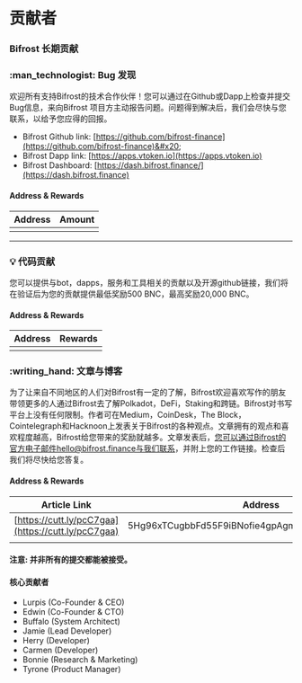 # 贡献者

### Bifrost 长期贡献&#x20;

### :man\_technologist: Bug 发现

欢迎所有支持Bifrost的技术合作伙伴！您可以通过在Github或Dapp上检查并提交Bug信息，来向Bifrost 项目方主动报告问题。问题得到解决后，我们会尽快与您联系，以给予您应得的回报。

* Bifrost Github link: [https://github.com/bifrost-finance](https://github.com/bifrost-finance)&#x20;
* Bifrost Dapp link: [https://apps.vtoken.io](https://apps.vtoken.io)
* Bifrost Dashboard: [https://dash.bifrost.finance/](https://dash.bifrost.finance)

#### Address & Rewards

| Address | Amount |
| ------- | ------ |
|         |        |

****

### ****:bulb:** 代码贡献**

您可以提供与bot，dapps，服务和工具相关的贡献以及开源github链接，我们将在验证后为您的贡献提供最低奖励500 BNC，最高奖励20,000 BNC。

#### Address & Rewards

| Address | Rewards |
| ------- | ------- |
|         |         |



### :writing\_hand: 文章与博客

为了让来自不同地区的人们对Bifrost有一定的了解，Bifrost欢迎喜欢写作的朋友带领更多的人通过Bifrost去了解Polkadot，DeFi，Staking和跨链。Bifrost对书写平台上没有任何限制。作者可在Medium，CoinDesk，The Block，Cointelegraph和Hacknoon上发表关于Bifrost的各种观点。文章拥有的观点和喜欢程度越高，Bifrost给您带来的奖励就越多。文章发表后，您可以通过Bifrost的官方电子邮件hello@bifrost.finance与我们联系，并附上您的工作链接。检查后我们将尽快给您答复。

#### Address & Rewards

| Article Link                                       | Address                                          | Amount |
| -------------------------------------------------- | ------------------------------------------------ | ------ |
| [https://cutt.ly/pcC7gaa](https://cutt.ly/pcC7gaa) | 5Hg96xTCugbbFd55F9iBNofie4gpAgmJUVGd8nRL5vqCPCSp | 20 BNC |
|                                                    |                                                  |        |

#### 注意: 并非所有的提交都能被接受。



#### 核心贡献者

* Lurpis (Co-Founder & CEO)
* Edwin (Co-Founder & CTO)
* Buffalo (System Architect)
* Jamie (Lead Developer)
* Herry (Developer)
* Carmen (Developer)
* Bonnie (Research & Marketing)
* Tyrone (Product Manager)
